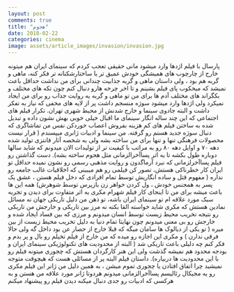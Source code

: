 ```yaml
---
layout: post
comments: true
title: "هجوم"
date: 2018-02-22
categories: cinema
image: assets/article_images/invasion/invasion.jpg
---
```



پارسال با فیلم اژدها وارد میشود مانی حقیقی تعجب کردم که سینمای ایران هم میتونه خارج از چارچوب های همیشگی خودش عمیق تر یا ساختارشکنانه تر فکر کنه، ماهی و گربه هم بود ، ولی داستان ماهی و گربه جذابیت چندانی برای من نداشت حداقل باعث نمیشد که میخکوب پای فیلم بشینم و تا اخر چرخه هارو دنبال کنم چون تکه های مختلف و بکگراند های مختلف آدم ها برای من تو ماهی و گربه یه روایت جذاب رو برای من ایجاد نمیکرد ولی اژدها وارد میشود سوژه منسجم داشت پر از لایه های مخفی که نیاز به تفکر داشت و البته جادوی سینما و خارج شدنش از محیط شهری تهران.
  تکرار فیلم های اجتماعی که این چند ساله انگار سینمای ما اقبال خیلی خوبی بهش نشون داده و تبدیل شده به ساختن فیلم های کم هزینه بفروش اعصاب خوردکن نفس من تماشاگری که دنبال سوژه جدید هستم رو گرفته. من سینما و ادبیات ژانری میپسندم ( قرار نیست محصولات فرهنگی تنها و تنها برای من ساخته بشه ولی به شخصه آثار فانتزی تولید شده دهه ۷۰ و اوایل دهه ۸۰ رو به مراتب با کیفیت تر از تولیدات الان میدونم که شاید سالها دوباره طول بکشه تا یه اثر پساآخرالزمانی مثل هجوم ساخته بشه).
دست گذاشتن رو فیلم پساآخرلزمانی که نبرد آرماگدون و روایت مذهبی رسمی رو نشون نمیده حداقل تو ایران کار خطرناکی هستش، تصور کن فیلمی رو هم میبینی که اخلاقیات غالب جامعه رو نداره ( مفهوم قتل و ساده انگاریش توسط تمام افرادی که دخل فیلم هستن ، عشق یک پسر به همجنس خودش ، ول کردن خواهر زن بازپرس توسط شوهرش) همه این ها باعث میشه برای من تا اینجای کار فیلم شهرام مکری یه اثر متفاوت برای دیدن و تجربه سبک مورد علاقه ام تو سینمای ایران باشه، تو ذهن من دلیل تاریکی جهان نه مسائل نمادین هستش که مکری شاید خواسته القا بکنه نه مرز بین تاریکی و خارجش من تاریکی رو نتیجه تخریب محیط زیست توسط انسان میدونم و مرزی که بین فساد ایجاد شده و خارجش رو بی معنی میدونم چون نهایتا تمام دنیا به دلیل تخریب محیط زیست از بین میره ( تو یکی از دیالوک ها سامان میگه که قبلا خارج از حصار عن بود داخل گه ولی حالا فرقی ندارن )  و مکری این اجازه رو میده که من خارج از فیلم تخیلم رو بال و پر بدم و فکر کنم چه دلیلی باعث تاریکی شد ( البته از محدودیت های تکنولوژيکی سینمای ایران و بودجه محدود هم نمیشه گذشت ولی این هنر کارگردان هستش که چجوری میتونه فیلم رو با این محدودیت ها دربیاره).
داستان فیلم البته پر از مسائلی هست که هیچوقت متوجه نمیشید چرا اتفاق افتادن یا چجوری تموم میشن ،  به همین دلیل من ژانر این فیلم مکری رو یه مجیکال رئالیسم پساآخرالزمانی میدونم هردوتا ژانر مورد علاقه من هستن و به هرکسی که ادبیات رو جدی دنبال میکنه دیدن فیلم رو پیشنهاد میکنم

